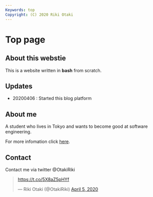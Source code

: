 ```yaml
---
Keywords: top
Copyright: (C) 2020 Riki Otaki
---
```

# Top page

## About this webstie

This is a website written in **bash** from scratch.

## Updates

- 20200406 : Started this blog platform

## About me

A student who lives in Tokyo and wants to become good at software engineering.

For more infomation click [here](https://rotaki.org/?page=profile).

## Contact

Contact me via twitter @OtakiRiki

<blockquote class="twitter-tweet"><p lang="und" dir="ltr"><a href="https://t.co/5X8aZ5pHYf">https://t.co/5X8aZ5pHYf</a></p>&mdash; Riki Otaki (@OtakiRiki) <a href="https://twitter.com/OtakiRiki/status/1246848222678495232?ref_src=twsrc%5Etfw">April 5, 2020</a></blockquote> <script async src="https://platform.twitter.com/widgets.js" charset="utf-8"></script>

